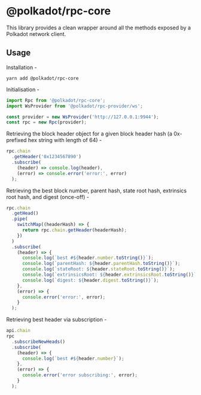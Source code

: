 # @polkadot/rpc-core

This library provides a clean wrapper around all the methods exposed by a Polkadot network client.

## Usage

Installation -

```
yarn add @polkadot/rpc-core
```

Initialisation -

```js
import Rpc from '@polkadot/rpc-core';
import WsProvider from '@polkadot/rpc-provider/ws';

const provider = new WsProvider('http://127.0.0.1:9944');
const rpc = new Rpc(provider);
```

Retrieving the block header object for a given block header hash (a 0x-prefixed hex string with length of 64) -

```js
rpc.chain
  .getHeader('0x1234567890')
  .subscribe(
    (header) => console.log(header),
    (error) => console.error('error:', error)
  );
```

Retrieving the best block number, parent hash, state root hash, extrinsics root hash, and digest (once-off) -

```js
rpc.chain
  .getHead()
  .pipe(
    switchMap((headerHash) => {
      return rpc.chain.getHeader(headerHash);
    })
  )
  .subscribe(
    (header) => {
      console.log(`best #${header.number.toString()}`);
      console.log(`parentHash: ${header.parentHash.toString()}`);
      console.log(`stateRoot: ${header.stateRoot.toString()}`);
      console.log(`extrinsicsRoot: ${header.extrinsicsRoot.toString()}`);
      console.log(`digest: ${header.digest.toString()}`);
    },
    (error) => {
      console.error('error:', error);
    }
  );
```

Retrieving best header via subscription -

```js
api.chain
rpc
  .subscribeNewHeads()
  .subscribe(
    (header) => {
      console.log(`best #${header.number}`);
    },
    (error) => {
      console.error('error subscribing:', error);
    }
  );
```

<div class="githubHide" style="display:none">
## Classes

[Classes](SUMMARY.md)
</div>
